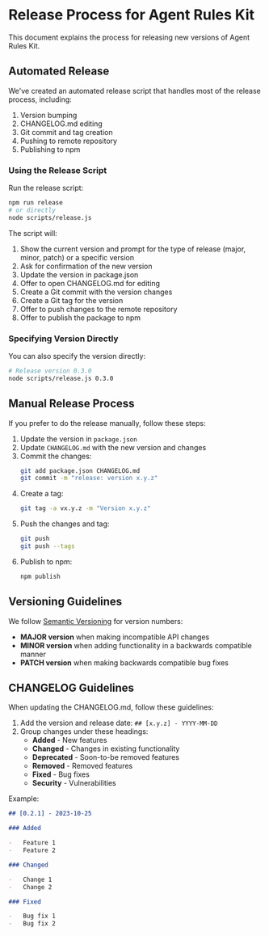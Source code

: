 # Release Process for Agent Rules Kit

This document explains the process for releasing new versions of Agent Rules Kit.

## Automated Release

We've created an automated release script that handles most of the release process, including:

1. Version bumping
2. CHANGELOG.md editing
3. Git commit and tag creation
4. Pushing to remote repository
5. Publishing to npm

### Using the Release Script

Run the release script:

```bash
npm run release
# or directly
node scripts/release.js
```

The script will:

1. Show the current version and prompt for the type of release (major, minor, patch) or a specific version
2. Ask for confirmation of the new version
3. Update the version in package.json
4. Offer to open CHANGELOG.md for editing
5. Create a Git commit with the version changes
6. Create a Git tag for the version
7. Offer to push changes to the remote repository
8. Offer to publish the package to npm

### Specifying Version Directly

You can also specify the version directly:

```bash
# Release version 0.3.0
node scripts/release.js 0.3.0
```

## Manual Release Process

If you prefer to do the release manually, follow these steps:

1. Update the version in `package.json`
2. Update `CHANGELOG.md` with the new version and changes
3. Commit the changes:
    ```bash
    git add package.json CHANGELOG.md
    git commit -m "release: version x.y.z"
    ```
4. Create a tag:
    ```bash
    git tag -a vx.y.z -m "Version x.y.z"
    ```
5. Push the changes and tag:
    ```bash
    git push
    git push --tags
    ```
6. Publish to npm:
    ```bash
    npm publish
    ```

## Versioning Guidelines

We follow [Semantic Versioning](https://semver.org/) for version numbers:

-   **MAJOR version** when making incompatible API changes
-   **MINOR version** when adding functionality in a backwards compatible manner
-   **PATCH version** when making backwards compatible bug fixes

## CHANGELOG Guidelines

When updating the CHANGELOG.md, follow these guidelines:

1. Add the version and release date: `## [x.y.z] - YYYY-MM-DD`
2. Group changes under these headings:
    - **Added** - New features
    - **Changed** - Changes in existing functionality
    - **Deprecated** - Soon-to-be removed features
    - **Removed** - Removed features
    - **Fixed** - Bug fixes
    - **Security** - Vulnerabilities

Example:

```markdown
## [0.2.1] - 2023-10-25

### Added

-   Feature 1
-   Feature 2

### Changed

-   Change 1
-   Change 2

### Fixed

-   Bug fix 1
-   Bug fix 2
```
